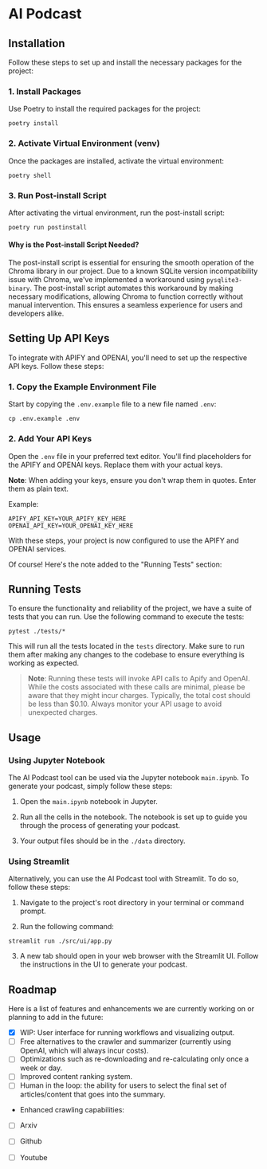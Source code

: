 # AI Podcast


## Installation

Follow these steps to set up and install the necessary packages for the project:

### 1. Install Packages

Use Poetry to install the required packages for the project:
```
poetry install
```

### 2. Activate Virtual Environment (venv)

Once the packages are installed, activate the virtual environment:
```
poetry shell
```

### 3. Run Post-install Script

After activating the virtual environment, run the post-install script:
```
poetry run postinstall
```

#### Why is the Post-install Script Needed?

The post-install script is essential for ensuring the smooth operation of the Chroma library in our project. Due to a known SQLite version incompatibility issue with Chroma, we've implemented a workaround using `pysqlite3-binary`. The post-install script automates this workaround by making necessary modifications, allowing Chroma to function correctly without manual intervention. This ensures a seamless experience for users and developers alike.

## Setting Up API Keys

To integrate with APIFY and OPENAI, you'll need to set up the respective API keys. Follow these steps:

### 1. Copy the Example Environment File

Start by copying the `.env.example` file to a new file named `.env`:
```
cp .env.example .env
```

### 2. Add Your API Keys

Open the `.env` file in your preferred text editor. You'll find placeholders for the APIFY and OPENAI keys. Replace them with your actual keys.

**Note**: When adding your keys, ensure you don't wrap them in quotes. Enter them as plain text.

Example:
```
APIFY_API_KEY=YOUR_APIFY_KEY_HERE
OPENAI_API_KEY=YOUR_OPENAI_KEY_HERE
```

With these steps, your project is now configured to use the APIFY and OPENAI services.

Of course! Here's the note added to the "Running Tests" section:

## Running Tests

To ensure the functionality and reliability of the project, we have a suite of tests that you can run. Use the following command to execute the tests:

```
pytest ./tests/*
```

This will run all the tests located in the `tests` directory. Make sure to run them after making any changes to the codebase to ensure everything is working as expected.

> **Note**: Running these tests will invoke API calls to Apify and OpenAI. While the costs associated with these calls are minimal, please be aware that they might incur charges. Typically, the total cost should be less than $0.10. Always monitor your API usage to avoid unexpected charges.


## Usage

### Using Jupyter Notebook

The AI Podcast tool can be used via the Jupyter notebook `main.ipynb`. To generate your podcast, simply follow these steps:

1. Open the `main.ipynb` notebook in Jupyter.

2. Run all the cells in the notebook. The notebook is set up to guide you through the process of generating your podcast.

3. Your output files should be in the `./data` directory.

### Using Streamlit

Alternatively, you can use the AI Podcast tool with Streamlit. To do so, follow these steps:

1. Navigate to the project's root directory in your terminal or command prompt.

2. Run the following command:

```
streamlit run ./src/ui/app.py
```

3. A new tab should open in your web browser with the Streamlit UI. Follow the instructions in the UI to generate your podcast.


## Roadmap

Here is a list of features and enhancements we are currently working on or planning to add in the future:

- [X] WIP: User interface for running workflows and visualizing output.
- [ ] Free alternatives to the crawler and summarizer (currently using OpenAI, which will always incur costs).
- [ ] Optimizations such as re-downloading and re-calculating only once a week or day.
- [ ] Improved content ranking system.
- [ ] Human in the loop: the ability for users to select the final set of articles/content that goes into the summary.
- Enhanced crawling capabilities:
- [ ] Arxiv
- [ ] Github
- [ ] Youtube




